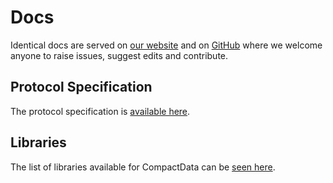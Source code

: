 # Docs

Identical docs are served on <a href="https://www.compactdata.org/docs/">our website</a> and on [GitHub](https://github.com/NUMTechnology/compactdata-docs) where we welcome anyone to raise issues, suggest edits and contribute.

## Protocol Specification
The protocol specification is [available here](spec.adoc).

## Libraries
The list of libraries available for CompactData can be [seen here](salt-store-spec.md).
